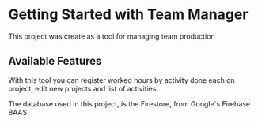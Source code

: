 # Getting Started with Team Manager

This project was create as a tool for managing team production

## Available Features

With this tool you can register worked hours by activity done each on project, edit new projects and list of activities.

The database used in this project, is the Firestore, from Google`s Firebase BAAS.
